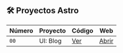 ## 🛠️ Proyectos Astro

| Número | Proyecto | Código | Web |
| --- | --- | --- | --- |
| `00` | UI: Blog | [Ver](mi-proyecto-astro) | [Abrir](https://robertosd-astro.surge.sh/)|
